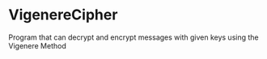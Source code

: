 # VigenereCipher
Program that can decrypt and encrypt messages with given keys using the Vigenere Method
